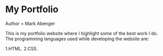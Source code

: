 # My Portfolio 
Author = Mark Abenger

This is my portfolio website where I highlight some of the best work I do. The programming languages used while developing the website are:

1.HTML.
2.CSS. 
